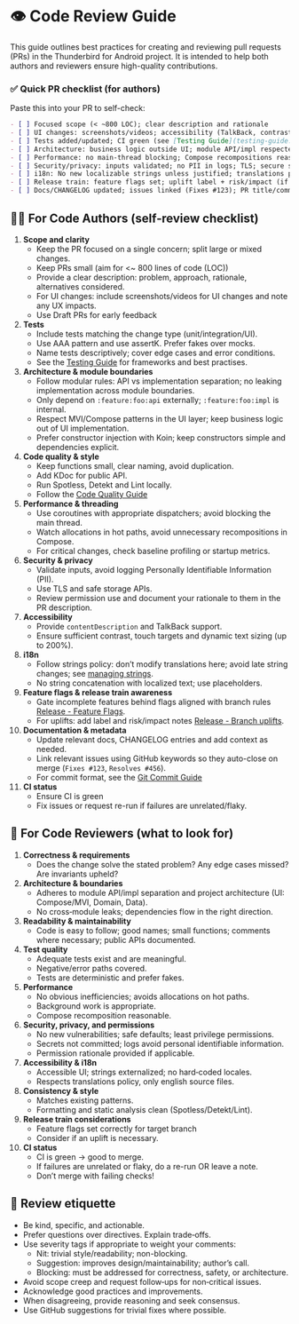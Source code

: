 # 👁️ Code Review Guide

This guide outlines best practices for creating and reviewing pull requests (PRs) in the Thunderbird for Android
project. It is intended to help both authors and reviewers ensure high-quality contributions.

### ✅ Quick PR checklist (for authors)

Paste this into your PR to self-check:

```markdown
- [ ] Focused scope (< ~800 LOC); clear description and rationale
- [ ] UI changes: screenshots/videos; accessibility (TalkBack, contrast, touch targets)
- [ ] Tests added/updated; CI green (see [Testing Guide](testing-guide.md))
- [ ] Architecture: business logic outside UI; module API/impl respected; DI via constructor/Koin
- [ ] Performance: no main-thread blocking; Compose recompositions reasonable; hot paths allocation-lean
- [ ] Security/privacy: inputs validated; no PII in logs; TLS; secure storage; permission changes documented
- [ ] i18n: No new localizable strings unless justified; translations policy followed
- [ ] Release train: feature flags set; uplift label + risk/impact (if applicable)
- [ ] Docs/CHANGELOG updated; issues linked (Fixes #123); PR title/commits clear
```

## 🧑‍💻 For Code Authors (self‑review checklist)

1. **Scope and clarity**
   - Keep the PR focused on a single concern; split large or mixed changes.
   - Keep PRs small (aim for <~ 800 lines of code (LOC))
   - Provide a clear description: problem, approach, rationale, alternatives considered.
   - For UI changes: include screenshots/videos for UI changes and note any UX impacts.
   - Use Draft PRs for early feedback
2. **Tests**
   - Include tests matching the change type (unit/integration/UI).
   - Use AAA pattern and use assertK. Prefer fakes over mocks.
   - Name tests descriptively; cover edge cases and error conditions.
   - See the [Testing Guide](testing-guide.md) for frameworks and best practises.
3. **Architecture & module boundaries**
   - Follow modular rules: API vs implementation separation; no leaking implementation across module boundaries.
   - Only depend on `:feature:foo:api` externally; `:feature:foo:impl` is internal.
   - Respect MVI/Compose patterns in the UI layer; keep business logic out of UI implementation.
   - Prefer constructor injection with Koin; keep constructors simple and dependencies explicit.
4. **Code quality & style**
   - Keep functions small, clear naming, avoid duplication.
   - Add KDoc for public API.
   - Run Spotless, Detekt and Lint locally.
   - Follow the [Code Quality Guide](code-quality-guide.md)
5. **Performance & threading**
   - Use coroutines with appropriate dispatchers; avoid blocking the main thread.
   - Watch allocations in hot paths, avoid unnecessary recompositions in Compose.
   - For critical changes, check baseline profiling or startup metrics.
6. **Security & privacy**
   - Validate inputs, avoid logging Personally Identifiable Information (PII).
   - Use TLS and safe storage APIs.
   - Review permission use and document your rationale to them in the PR description.
7. **Accessibility**
   - Provide `contentDescription` and TalkBack support.
   - Ensure sufficient contrast, touch targets and dynamic text sizing (up to 200%).
8. **i18n**
   - Follow strings policy: don’t modify translations here; avoid late string changes; see [managing strings](managing-strings.md).
   - No string concatenation with localized text; use placeholders.
9. **Feature flags & release train awareness**
   - Gate incomplete features behind flags aligned with branch rules [Release - Feature Flags](../release/RELEASE.md#feature-flags).
   - For uplifts: add label and risk/impact notes [Release - Branch uplifts](../release/RELEASE.md#branch-uplifts).
10. **Documentation & metadata**
    - Update relevant docs, CHANGELOG entries and add context as needed.
    - Link relevant issues using GitHub keywords so they auto-close on merge (`Fixes #123`, `Resolves #456`).
    - For commit format, see the [Git Commit Guide](git-commit-guide.md)
11. **CI status**
    - Ensure CI is green
    - Fix issues or request re-run if failures are unrelated/flaky.

## 👀 For Code Reviewers (what to look for)

1. **Correctness & requirements**
   - Does the change solve the stated problem? Any edge cases missed? Are invariants upheld?
2. **Architecture & boundaries**
   - Adheres to module API/impl separation and project architecture (UI: Compose/MVI, Domain, Data).
   - No cross‑module leaks; dependencies flow in the right direction.
3. **Readability & maintainability**
   - Code is easy to follow; good names; small functions; comments where necessary; public APIs documented.
4. **Test quality**
   - Adequate tests exist and are meaningful.
   - Negative/error paths covered.
   - Tests are deterministic and prefer fakes.
5. **Performance**
   - No obvious inefficiencies; avoids allocations on hot paths.
   - Background work is appropriate.
   - Compose recomposition reasonable.
6. **Security, privacy, and permissions**
   - No new vulnerabilities; safe defaults; least privilege permissions.
   - Secrets not committed; logs avoid personal identifiable information.
   - Permission rationale provided if applicable.
7. **Accessibility & i18n**
   - Accessible UI; strings externalized; no hard‑coded locales.
   - Respects translations policy, only english source files.
8. **Consistency & style**
   - Matches existing patterns.
   - Formatting and static analysis clean (Spotless/Detekt/Lint).
9. **Release train considerations**
   - Feature flags set correctly for target branch
   - Consider if an uplift is necessary.
10. **CI status**
    - CI is green -> good to merge.
    - If failures are unrelated or flaky, do a re-run OR leave a note.
    - Don’t merge with failing checks!

## 🤝 Review etiquette

- Be kind, specific, and actionable.
- Prefer questions over directives. Explain trade‑offs.
- Use severity tags if appropriate to weight your comments:
  - Nit: trivial style/readability; non-blocking.
  - Suggestion: improves design/maintainability; author’s call.
  - Blocking: must be addressed for correctness, safety, or architecture.
- Avoid scope creep and request follow‑ups for non‑critical issues.
- Acknowledge good practices and improvements.
- When disagreeing, provide reasoning and seek consensus.
- Use GitHub suggestions for trivial fixes where possible.

